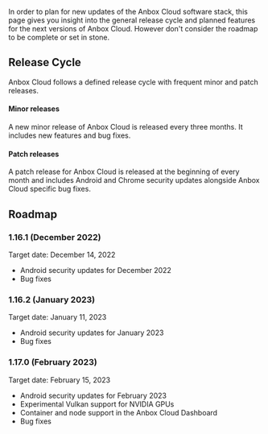 In order to plan for new updates of the Anbox Cloud software stack, this page gives you insight into the general release cycle and planned features for the next versions of Anbox Cloud. However don't consider the roadmap to be complete or set in stone.

## Release Cycle

Anbox Cloud follows a defined release cycle with frequent minor and patch releases.

#### Minor releases

A new minor release of Anbox Cloud is released every three months. It includes new features and bug fixes.

#### Patch releases

A patch release for Anbox Cloud is released at the beginning of every month and includes Android and Chrome security updates alongside Anbox Cloud specific bug fixes.

## Roadmap

### 1.16.1 (December 2022)

Target date: December 14, 2022

* Android security updates for December 2022
* Bug fixes

### 1.16.2 (January 2023)

Target date: January 11, 2023

* Android security updates for January 2023
* Bug fixes

### 1.17.0 (February 2023)

Target date: February 15, 2023

* Android security updates for February 2023
* Experimental Vulkan support for NVIDIA GPUs
* Container and node support in the Anbox Cloud Dashboard
* Bug fixes